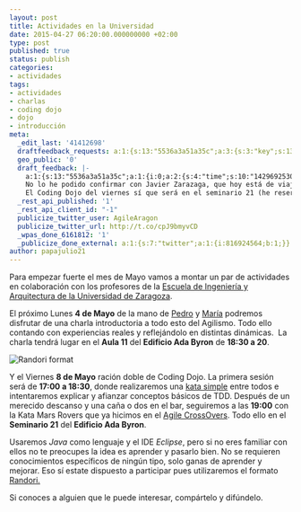 ```yaml
---
layout: post
title: Actividades en la Universidad
date: 2015-04-27 06:20:00.000000000 +02:00
type: post
published: true
status: publish
categories:
- actividades
tags:
- actividades
- charlas
- coding dojo
- dojo
- introducción
meta:
  _edit_last: '41412698'
  draftfeedback_requests: a:1:{s:13:"5536a3a51a35c";a:3:{s:3:"key";s:13:"5536a3a51a35c";s:4:"time";s:10:"1429644197";s:7:"user_id";s:7:"3217342";}}
  geo_public: '0'
  draft_feedback: |-
    a:1:{s:13:"5536a3a51a35c";a:1:{i:0;a:2:{s:4:"time";s:10:"1429692530";s:7:"content";s:496:"Una erratilla: montar por mondar en la primera línea.
    No lo he podido confirmar con Javier Zarazaga, que hoy está de viaje en Madrid, pero la charla sobre agilismo igual es en el aula 11 (es el aula habitual de las clases). No sé si se tratará de una errata o si te dijo que sería en el seminario 21.
    El Coding Dojo del viernes sí que será en el seminario 21 (he reservado también el seminario 22 para la primera sesión, pero sería preferible convocar a la gente inicialmente en el 21).";}}}
  _rest_api_published: '1'
  _rest_api_client_id: "-1"
  publicize_twitter_user: AgileAragon
  publicize_twitter_url: http://t.co/cpJ9bmyvCD
  _wpas_done_6161812: '1'
  _publicize_done_external: a:1:{s:7:"twitter";a:1:{i:816924564;b:1;}}
author: papajulio21
---
```

Para empezar fuerte el mes de Mayo vamos a montar un par de actividades
en colaboración con los profesores de la [Escuela de Ingeniería y
Arquitectura de la Universidad de Zaragoza](http://goo.gl/maps/PVp8l).

El próximo Lunes **4 de Mayo** de la mano de
[Pedro](https://twitter.com/nimpedrojo) y
[María](https://twitter.com/merybere) podremos disfrutar de una charla
introductoria a todo esto del Agilismo. Todo ello contando con
experiencias reales y reflejándolo en distintas dinámicas.  La charla
tendrá lugar en el **Aula 11** del **Edificio Ada Byron** de **18:30 a
20**.

![]({{site.baseurl}}/img/posts/images?q=tbn:ANd9GcS3yFn37x2y6-xIs9s_Uvb93LCaBWcdSa_zQehucrsQR08pPb90pA "Randori format")

Y el Viernes **8 de Mayo** ración doble de Coding Dojo. La primera
sesión será de **17:00 a 18:30**, donde realizaremos una [kata
simple](http://en.wikipedia.org/wiki/Kata_%28programming%29 "Kata simple")
entre todos e intentaremos explicar y afianzar conceptos básicos de TDD.
Después de un merecido descanso y una caña o dos en el bar, seguiremos a
las **19:00** con la Kata Mars Rovers que ya hicimos en el [Agile
CrossOvers](http://agile-aragon.org/2015/03/23/agile-crossovers-tdd-en-php/).
Todo ello en el **Seminario 21** del **Edificio Ada Byron**.

Usaremos *Java* como lenguaje y el IDE *Eclipse*, pero si no eres
familiar con ellos no te preocupes la idea es aprender y pasarlo bien.
No se requieren conocimientos específicos de ningún tipo, solo ganas de
aprender y mejorar. Eso sí estate dispuesto a participar pues
utilizaremos el formato
[Randori.](http://codingdojo.org/cgi-bin/wiki.pl?RandoriKata)

Si conoces a alguien que le puede interesar, compártelo y difúndelo.
